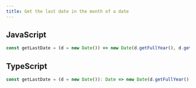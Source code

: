 ```yaml
---
title: Get the last date in the month of a date
---
```


## JavaScript
```js
const getLastDate = (d = new Date()) => new Date(d.getFullYear(), d.getMonth() + 1, 0)
```

## TypeScript
```ts
const getLastDate = (d = new Date()): Date => new Date(d.getFullYear(), d.getMonth() + 1, 0)
```
